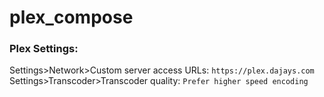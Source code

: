 # plex_compose

### Plex Settings:
Settings>Network>Custom server access URLs:  `https://plex.dajays.com`  
Settings>Transcoder>Transcoder quality:  `Prefer higher speed encoding`  
